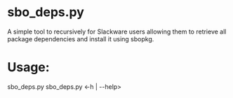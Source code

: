 # sbo_deps.py
A simple tool to recursively for Slackware users allowing them to retrieve all package dependencies and install it using sbopkg.

# Usage:
  sbo_deps.py <package name>
  sbo_deps.py <-h | --help>
  
